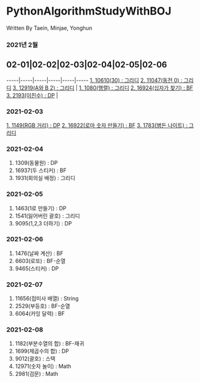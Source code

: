# PythonAlgorithmStudyWithBOJ

 Written By Taein, Minjae, Yonghun

### 2021년 2월
## 02-01|02-02|02-03|02-04|02-05|02-06
   -----|-----|-----|-----|-----|-----
 [1. 10610(30) : 그리디](https://www.acmicpc.net/problem/10610)
 [2. 11047(동전 0) : 그리디](https://www.acmicpc.net/problem/11047)
 [3. 12919(A와 B 2) : 그리디](https://www.acmicpc.net/problem/12919)
 |
 [1. 1080(행렬) : 그리디](https://www.acmicpc.net/problem/1080)
 [2. 16924(십자가 찾기) : BF](https://www.acmicpc.net/problem/16924)
 [3. 2193(이친수) : DP](https://www.acmicpc.net/problem/2193)
|
### 2021-02-03
 [1. 1149(RGB 거리) : DP](https://www.acmicpc.net/problem/1149)
 [2. 16922(로마 숫자 만들기) : BF](https://www.acmicpc.net/problem/16922)
 [3. 1783(병든 나이트) : 그리디](https://www.acmicpc.net/problem/1783)

### 2021-02-04
 1. 1309(동물원) : DP
 2. 16937(두 스티커) : BF
 3. 1931(회의실 배정) : 그리디

### 2021-02-05
 1. 1463(1로 만들기) : DP
 2. 1541(잃어버린 괄호) : 그리디
 3. 9095(1,2,3 더하기) : DP

### 2021-02-06
 1. 1476(날짜 계산) : BF
 2. 6603(로또) : BF-순열
 3. 9465(스티커) : DP
 
### 2021-02-07
 1. 11656(접미사 배열) : String
 2. 2529(부등호) : BF-순열
 3. 6064(카잉 달력) : BF

### 2021-02-08
 1. 1182(부분수열의 합) : BF-재귀
 2. 1699(제곱수의 합) : DP
 3. 9012(괄호) : 스택
 4. 12971(숫자 놀이) : Math
 5. 2981(검문) : Math
